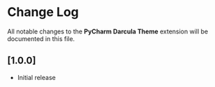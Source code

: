 # Change Log

All notable changes to the **PyCharm Darcula Theme** extension will be documented in this file.

## [1.0.0]
- Initial release
